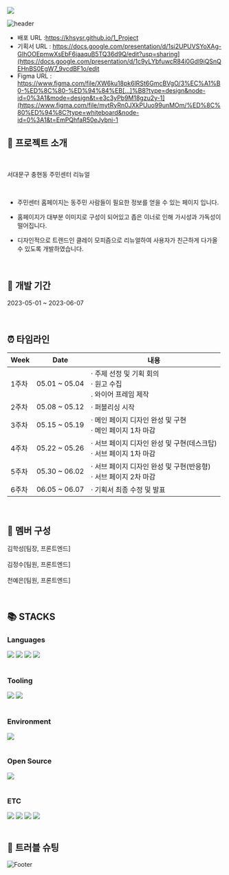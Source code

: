 <a href="https://hits.seeyoufarm.com"><img src="https://hits.seeyoufarm.com/api/count/incr/badge.svg?url=https%3A%2F%2Fgithub.com%2Fkhsysr%2F3_TeamProject&count_bg=%23000000&title_bg=%2334C9EE&icon=reverbnation.svg&icon_color=%23E7E7E7&title=Github&edge_flat=false"/></a>

![header](https://capsule-render.vercel.app/api?type=waving&color=34C9EE&text=WEBSITE%20RENEWAL%20PROJECT%20&animation=twinkling&fontSize=18&fontAlignY=33&fontAlign=80&height=250&fontColor=d6ace6&desc=%20서대문구%20주민센터&descAlignY=55&descAlign=70&descSize=60&rotate=-6
)

- 배포 URL :https://khsysr.github.io/1_Project
- 기획서 URL : https://docs.google.com/presentation/d/1si2UPUVSYoXAg-GIhOOEpmwXsEbF6jaaquB5TQ36d9Q/edit?usp=sharing](https://docs.google.com/presentation/d/1c9yLYbfuwcR84i0Gdl9iQSnQEHnBS0EgW7_9vcdBF1o/edit
- Figma URL : https://www.figma.com/file/XW6ku18pk6lRSt6GmcBVgO/3%EC%A1%B0-%ED%8C%80-%ED%94%84%EB[…]%B8?type=design&node-id=0%3A1&mode=design&t=e3c3yPb9M18gzu2y-1](https://www.figma.com/file/mytRyRn0JXkPUuo99unMOm/%ED%8C%80%ED%94%8C?type=whiteboard&node-id=0%3A1&t=EmPQhfaR50eJybni-1

## 🙋 프로젝트 소개

<br>

서대문구 충현동 주민센터 리뉴얼

<br>

- 주민센터 홈페이지는 동주민 사람들이 필요한 정보를 얻을 수 있는 페이지 입니다.

- 홈페이지가 대부분 이미지로 구성이 되어있고 좁은 이너로 인해 가시성과 가독성이 떨어집니다. 

- 디자인적으로 트렌드인 클레이 모피즘으로 리뉴얼하여 사용자가 친근하게 다가올 수 있도록 개발하였습니다.

<br>

## 📆 개발 기간

2023-05-01 ~ 2023-06-07

<br>

## ⏰ 타임라인

| Week |   Date  | 내용 |
| ------ | -- |----------- |
| 1주차 |  05.01 ~ 05.04  |· 주제 선정 및 기획 회의<br>· 원고 수집 <br>. 와이어 프레임 제작 <br>
| 2주차 |  05.08 ~ 05.12  |· 퍼블리싱 시작<br>
| 3주차 |  05.15 ~ 05.19  |· 메인 페이지 디자인 완성 및 구현<br>· 메인 페이지 1차 마감  |
| 4주차 |  05.22 ~ 05.26  |· 서브 페이지 디자인 완성 및 구현(데스크탑)<br>· 서브 페이지 1차 마감 |
| 5주차 |  05.30 ~ 06.02  |· 서브 페이지 디자인 완성 및 구현(반응형)<br>· 서브 페이지 2차 마감   |
| 6주차 |  06.05 ~ 06.07  |· 기획서 최종 수정 및 발표|

<br>

## 👬 멤버 구성

김학성[팀장, 프론트엔드]
<br>
<br>
김정수[팀원, 프론트엔드]
<br>
<br>
천예은[팀원, 프론트엔드]

<br>

## 📚 STACKS

<div>
<h3>Languages</h3>
<img src="https://img.shields.io/badge/-HTML5-E34F26?style=flat&logo=HTML5&logoColor=white"/>
<img src="https://img.shields.io/badge/-CSS3-1572B6?style=flat&logo=CSS3&logoColor=white"/>
<img src="https://img.shields.io/badge/-JavaScript-F7DF1E?style=flat&logo=JavaScript&logoColor=white"/>
<img src="https://img.shields.io/badge/-jQuery-0769AD?style=flat&logo=jQuery&logoColor=white"/>
</div>
<br>
<div>
<h3>Tooling</h3>
<img src="https://img.shields.io/badge/-GitHub-181717?style=flat&logo=GitHub&logoColor=white"/> 
<img src="https://img.shields.io/badge/-Git-F05032?style=flat&logo=Git&logoColor=white"/>
</div>
<br>
<div>
<h3>Environment</h3>
<img src="https://img.shields.io/badge/-Windows10-0078D6?style=flat&logo=Windows&logoColor=white"/>
</div>
<br>
<div>
<h3>Open Source</h3>
<img src="https://img.shields.io/badge/-Naver-03C75A?style=flat&logo=Naver&logoColor=white"/> 
</div>
<br>
<div>
<h3>ETC</h3>
<img src="https://img.shields.io/badge/-Slack-4A154B?style=flat&logo=Slack&logoColor=white"/>
<img src="https://img.shields.io/badge/-Notion-000000?style=flat&logo=Notion&logoColor=white"/>
<img src="https://img.shields.io/badge/-Figma-F24E1E?style=flat&logo=Figma&logoColor=white"/>
<img src="https://img.shields.io/badge/-Adobe Photoshop-31A8FF?style=flat&logo=Adobe Photoshop&logoColor=white"/>
</div>

<br>

## 🌟 트러블 슈팅


![Footer](https://capsule-render.vercel.app/api?type=waving&color=34C9EE&height=150&section=footer)
